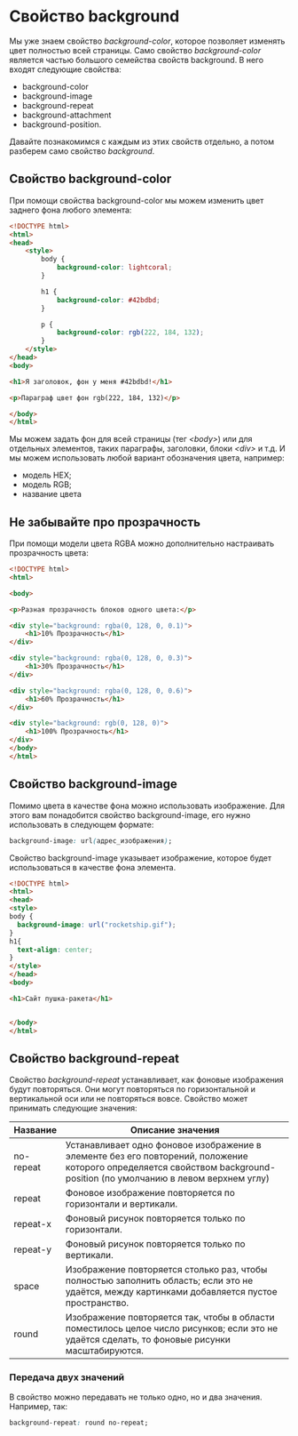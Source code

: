# Свойство background
Мы уже знаем свойство *background-color*, которое позволяет изменять цвет полностью всей страницы. Само свойство *background-color* является частью большого семейства свойств background. В него входят следующие свойства:

 * background-color  
 * background-image  
 * background-repeat  
 * background-attachment  
 * background-position.

Давайте  познакомимся с каждым из этих свойств отдельно, а потом разберем само свойство *background*.

## Свойство background-color

При помощи свойства background-color мы можем изменить цвет заднего фона любого элемента:

```html
<!DOCTYPE html>
<html>
<head>
    <style>
        body {
            background-color: lightcoral;
        }

        h1 {
            background-color: #42bdbd;
        }

        p {
            background-color: rgb(222, 184, 132);
        }
    </style>
</head>
<body>

<h1>Я заголовок, фон у меня #42bdbd!</h1>

<p>Параграф цвет фон rgb(222, 184, 132)</p>

</body>
</html>
```

Мы можем задать фон для всей страницы (тег *\<body\>*) или для отдельных элементов, таких параграфы, заголовки, блоки *\<div\>* и т.д. И мы можем использовать любой вариант обозначения цвета, например:

  * модель HEX;  
  * модель RGB;  
  * название цвета

## Не забывайте про прозрачность

При помощи модели цвета RGBA можно дополнительно настраивать прозрачность цвета:

```html
<!DOCTYPE html>
<html>

<body>

<p>Разная прозрачность блоков одного цвета:</p>

<div style="background: rgba(0, 128, 0, 0.1)">
    <h1>10% Прозрачность</h1>
</div>

<div style="background: rgba(0, 128, 0, 0.3)">
    <h1>30% Прозрачность</h1>
</div>

<div style="background: rgba(0, 128, 0, 0.6)">
    <h1>60% Прозрачность</h1>
</div>

<div style="background: rgb(0, 128, 0)">
    <h1>100% Прозрачность</h1>
</div>
</body>
</html>
```

## Свойство background-image
Помимо цвета в качестве фона можно использовать изображение. Для этого вам понадобится свойство background-image, его нужно использовать в следующем формате:

```css
background-image: url(адрес_изображения);
```

Свойство background-image указывает изображение, которое будет использоваться в качестве фона элемента.

```html
<!DOCTYPE html>
<html>
<head>
<style>
body {
  background-image: url("rocketship.gif");
}
h1{
  text-align: center;
}
</style>
</head>
<body>

<h1>Сайт пушка-ракета</h1>


</body>
</html>
```

## Свойство background-repeat
Свойство *background-repeat* устанавливает, как фоновые изображения будут повторяться. Они могут повторяться по горизонтальной и вертикальной оси или не повторяться вовсе.  Свойство может принимать следующие значения:

<table>
  <thead>
    <tr>
      <th>Название</th>
      <th>Описание значения</th>
    </tr>
  </thead>
  <tbody>
    <tr>
      <td>no-repeat</td>
      <td>Устанавливает одно фоновое изображение в элементе без его повторений, положение которого определяется свойством background-position (по умолчанию в левом верхнем углу)</td>
    </tr>
    <tr>
      <td>repeat</td>
      <td>Фоновое изображение повторяется по горизонтали и вертикали.</td>
    </tr>
    <tr>
      <td>repeat-x</td>
      <td>Фоновый рисунок повторяется только по горизонтали.</td>
    </tr>
    <tr>
      <td>repeat-y</td>
      <td>Фоновый рисунок повторяется только по вертикали.</td>
    </tr>
    <tr>
      <td>space</td>
      <td>Изображение повторяется столько раз, чтобы полностью заполнить область; если это не удаётся, между картинками добавляется пустое пространство.</td>
    </tr>
    <tr>
      <td>round</td>
      <td>Изображение повторяется так, чтобы в области поместилось целое число рисунков; если это не удаётся сделать, то фоновые рисунки масштабируются.</td>
    </tr>
  </tbody>
</table>

### Передача двух значений
В свойство можно передавать не только одно, но и два значения. Например, так:  
```css
background-repeat: round no-repeat;
```
